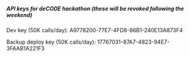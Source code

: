##### API keys for deCODE hackathon (these will be revoked following the weekend)

Dev key (50K calls/day):
A9778200-77E7-4FD8-86B1-240E13A873F4

Backup deploy key (50K calls/day):
17767031-87A7-4823-94E7-3FAAB1A221F3
